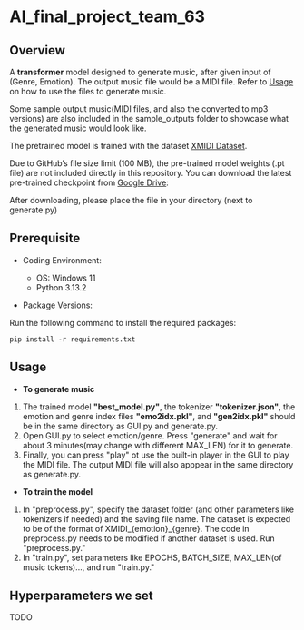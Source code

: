 # AI_final_project_team_63

## Overview

A **transformer** model designed to generate music, after given input of (Genre, Emotion). The output music file would be a MIDI file. Refer to [Usage](#usage) on how to use the files to generate music.

Some sample output music(MIDI files, and also the converted to mp3 versions) are also included in the sample_outputs folder to showcase what the generated music would look like.

The pretrained model is trained with the dataset [XMIDI Dataset](https://github.com/xmusic-project/XMIDI_Dataset).  

Due to GitHub’s file size limit (100 MB), the pre-trained model weights (.pt file) are not included directly in this repository.
You can download the latest pre-trained checkpoint from [Google Drive](https://drive.google.com/file/d/14Rh36449k1q-GCYr6y2LQcO_slwkMd4U/view?usp=sharing):

After downloading, please place the file in your directory (next to generate.py)


## Prerequisite
- Coding Environment:
  
  - OS: Windows 11
  - Python 3.13.2
    
- Package Versions:
  
Run the following command to install the required packages:

```
pip install -r requirements.txt
```

## Usage
- **To generate music**  

1. The trained model **"best_model.py"**, the tokenizer **"tokenizer.json"**, the emotion and genre index files **"emo2idx.pkl"**, and **"gen2idx.pkl"** should be in the same directory as GUI.py and generate.py.
2. Open GUI.py to select emotion/genre. Press "generate" and wait for about 3 minutes(may change with different MAX_LEN) for it to generate.
3. Finally, you can press "play" ot use the built-in player in the GUI to play the MIDI file. The output MIDI file will also apppear in the same directory as generate.py.

- **To train the model**
1. In "preprocess.py", specify the dataset folder (and other parameters like tokenizers if needed) and the saving file name. The dataset is expected to be of the format of XMIDI_{emotion}_{genre}. The code in   preprocess.py needs to be modified if another dataset is used. Run "preprocess.py."
2. In "train.py", set parameters like EPOCHS, BATCH_SIZE, MAX_LEN(of music tokens)..., and run "train.py."

## Hyperparameters we set
TODO
